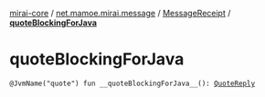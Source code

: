 [mirai-core](../../index.md) / [net.mamoe.mirai.message](../index.md) / [MessageReceipt](index.md) / [__quoteBlockingForJava__](./__quote-blocking-for-java__.md)

# __quoteBlockingForJava__

`@JvmName("quote") fun __quoteBlockingForJava__(): `[`QuoteReply`](../../net.mamoe.mirai.message.data/-quote-reply/index.md)